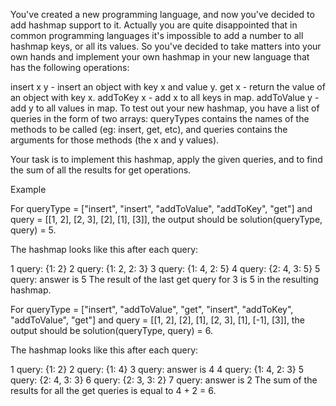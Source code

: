You've created a new programming language, and now you've decided to add hashmap support to it. Actually you are quite
disappointed that in common programming languages it's impossible to add a number to all hashmap keys, or all its
values. So you've decided to take matters into your own hands and implement your own hashmap in your new language that
has the following operations:

insert x y - insert an object with key x and value y.
get x - return the value of an object with key x.
addToKey x - add x to all keys in map.
addToValue y - add y to all values in map.
To test out your new hashmap, you have a list of queries in the form of two arrays: queryTypes contains the names of the
methods to be called (eg: insert, get, etc), and queries contains the arguments for those methods (the x and y values).

Your task is to implement this hashmap, apply the given queries, and to find the sum of all the results for get
operations.

Example

For queryType = ["insert", "insert", "addToValue", "addToKey", "get"] and query = [[1, 2], [2, 3], [2], [1], [3]], the
output should be solution(queryType, query) = 5.

The hashmap looks like this after each query:

1 query: {1: 2}
2 query: {1: 2, 2: 3}
3 query: {1: 4, 2: 5}
4 query: {2: 4, 3: 5}
5 query: answer is 5
The result of the last get query for 3 is 5 in the resulting hashmap.

For queryType = ["insert", "addToValue", "get", "insert", "addToKey", "addToValue", "get"] and
query = [[1, 2], [2], [1], [2, 3], [1], [-1], [3]], the output should be solution(queryType, query) = 6.

The hashmap looks like this after each query:

1 query: {1: 2}
2 query: {1: 4}
3 query: answer is 4
4 query: {1: 4, 2: 3}
5 query: {2: 4, 3: 3}
6 query: {2: 3, 3: 2}
7 query: answer is 2
The sum of the results for all the get queries is equal to 4 + 2 = 6.